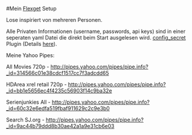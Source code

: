 #Mein [Flexget](https://github.com/Flexget/Flexget) Setup

Lose inspiriert von mehreren Personen.

Alle Privaten Informationen (username, passwords, api keys) sind in einer seperaten yaml Datei die direkt beim Start ausgelesen wird.
[config_secret](https://github.com/tarzasai/.flexget/blob/master/plugins/config_secrets.py) Plugin (Details [here](https://github.com/Flexget/Flexget/pull/249)).



Meine Yahoo Pipes:

All Movies 720p - http://pipes.yahoo.com/pipes/pipe.info?_id=314566c01e38cdcf1517cc7f3adcdd65

HDArea xrel retail 720p - http://pipes.yahoo.com/pipes/pipe.info?_id=bb1e5656ec4f4235c56903f14c9ba32e

Serienjunkies All - http://pipes.yahoo.com/pipes/pipe.info?_id=60c32e6edfa519fbaf911629c2c9e3b0

Search SJ.org - http://pipes.yahoo.com/pipes/pipe.info?_id=9ac44b79ddd8b30ae42a1a9e31cb6e03
